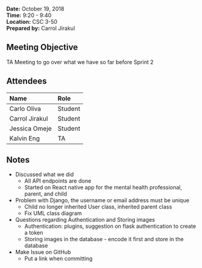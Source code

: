 **Date:** October 19, 2018  
**Time:** 9:20 - 9:40   
**Location:** CSC 3-50  
**Prepared by:** Carrol Jirakul 

## Meeting Objective

TA Meeting to go over what we have so far before Sprint 2  

## Attendees
|Name| **Role**
|:----------------|:---------------
|Carlo Oliva|Student |  
|Carrol Jirakul|Student|  
|Jessica Omeje|Student|
|Kalvin Eng|TA|

## Notes
* Discussed what we did
  * All API endpoints are done
  * Started on React native app for the mental health professional, parent, and child
* Problem with Django, the username or email address must be unique
  * Child no longer inherited User class, inherited parent class
  * Fix UML class diagram
* Questions regarding Authentication and Storing images
  * Authentication: plugins, suggestion on flask authentication to create a token
  * Storing images in the database - encode it first and store in the database 
* Make Issue on GitHub 
  * Put a link when committing




